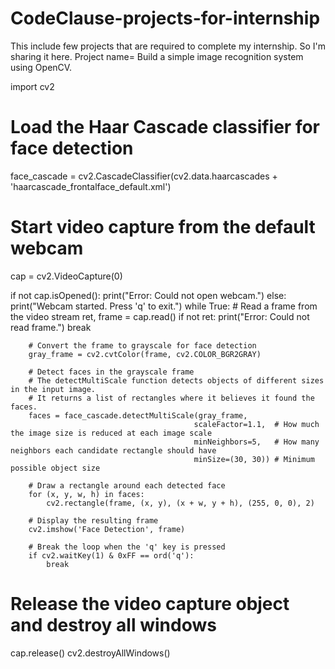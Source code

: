 # CodeClause-projects-for-internship
This include few projects that are required to complete my internship. So I'm sharing it here.
Project name= Build a simple image recognition system using OpenCV.

import cv2

# Load the Haar Cascade classifier for face detection
face_cascade = cv2.CascadeClassifier(cv2.data.haarcascades + 'haarcascade_frontalface_default.xml')

# Start video capture from the default webcam
cap = cv2.VideoCapture(0)

if not cap.isOpened():
    print("Error: Could not open webcam.")
else:
    print("Webcam started. Press 'q' to exit.")
    while True:
        # Read a frame from the video stream
        ret, frame = cap.read()
        if not ret:
            print("Error: Could not read frame.")
            break

        # Convert the frame to grayscale for face detection
        gray_frame = cv2.cvtColor(frame, cv2.COLOR_BGR2GRAY)

        # Detect faces in the grayscale frame
        # The detectMultiScale function detects objects of different sizes in the input image.
        # It returns a list of rectangles where it believes it found the faces.
        faces = face_cascade.detectMultiScale(gray_frame, 
                                             scaleFactor=1.1,  # How much the image size is reduced at each image scale
                                             minNeighbors=5,   # How many neighbors each candidate rectangle should have
                                             minSize=(30, 30)) # Minimum possible object size

        # Draw a rectangle around each detected face
        for (x, y, w, h) in faces:
            cv2.rectangle(frame, (x, y), (x + w, y + h), (255, 0, 0), 2)

        # Display the resulting frame
        cv2.imshow('Face Detection', frame)

        # Break the loop when the 'q' key is pressed
        if cv2.waitKey(1) & 0xFF == ord('q'):
            break

# Release the video capture object and destroy all windows
cap.release()
cv2.destroyAllWindows()
